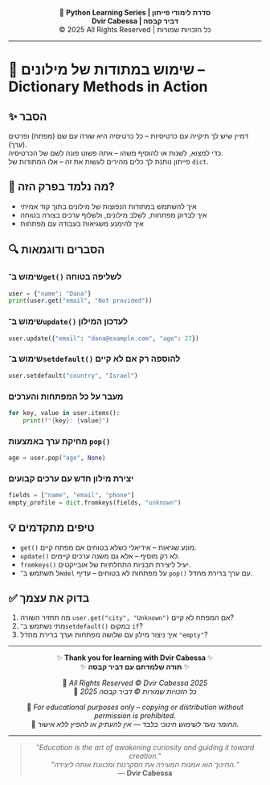<!-- DC_HEADER_START -->
<div align="center">

🐍 **Python Learning Series | סדרת לימודי פייתון**  
**Dvir Cabessa | דביר קבסה**  
© 2025 All Rights Reserved | כל הזכויות שמורות

</div>

---
<!-- DC_HEADER_END -->

# 📘 שימוש במתודות של מילונים – Dictionary Methods in Action

## ✨ הסבר

דמיין שיש לך תיקייה עם כרטיסיות – כל כרטיסיה היא שורה עם שם (מפתח) ופרטים (ערך).  
כדי למצוא, לשנות או להוסיף משהו – אתה פשוט פונה לשם של הכרטיסיה.  
פייתון נותנת לך כלים מהירים לעשות את זה – אלו המתודות של `dict`.

## 🧠 מה נלמד בפרק הזה?
- איך להשתמש במתודות הנפוצות של מילונים בתוך קוד אמיתי
- איך לבדוק מפתחות, לשלב מילונים, ולשלוף ערכים בצורה בטוחה
- איך להימנע משגיאות בעבודה עם מפתחות

## 🔍 הסברים ודוגמאות

### שימוש ב־`get()` לשליפה בטוחה
```python
user = {"name": "Dana"}
print(user.get("email", "Not provided"))
```

### שימוש ב־`update()` לעדכון המילון
```python
user.update({"email": "dana@example.com", "age": 27})
```

### שימוש ב־`setdefault()` להוספה רק אם לא קיים
```python
user.setdefault("country", "Israel")
```

### מעבר על כל המפתחות והערכים
```python
for key, value in user.items():
    print(f"{key}: {value}")
```

### מחיקת ערך באמצעות `pop()`
```python
age = user.pop("age", None)
```

### יצירת מילון חדש עם ערכים קבועים
```python
fields = ["name", "email", "phone"]
empty_profile = dict.fromkeys(fields, "unknown")
```

## 💡 טיפים מתקדמים

* `get()` מונע שגיאות – אידיאלי כשלא בטוחים אם מפתח קיים.
* `update()` לא רק מוסיף – אלא גם משנה ערכים קיימים.
* `fromkeys()` יעיל ליצירת תבניות התחלתיות של אובייקטים.
* אל תשתמש ב־`del` על מפתחות לא בטוחים – עדיף `pop()` עם ערך ברירת מחדל.

## ✅ בדוק את עצמך

1. מה תחזיר השורה `user.get("city", "Unknown")` אם המפתח לא קיים?
2. מתי נשתמש ב־`setdefault()` במקום `if`?
3. איך ניצור מילון עם שלושה מפתחות וערך ברירת מחדל `"empty"`?

<!-- DC_FOOTER_START -->
---

<div align="center">

✨ **Thank you for learning with Dvir Cabessa** ✨  
✨ **תודה שלמדתם עם דביר קבסה** ✨  

📘 *All Rights Reserved © Dvir Cabessa 2025*  
📘 *כל הזכויות שמורות © דביר קבסה 2025*  

🔗 *For educational purposes only – copying or distribution without permission is prohibited.*  
🔗 *החומר נועד לשימוש חינוכי בלבד — אין להעתיק או להפיץ ללא אישור.*

---

> _"Education is the art of awakening curiosity and guiding it toward creation."_  
> _"החינוך הוא אמנות המעירה את הסקרנות ומכוונת אותה ליצירה."_  
> — **Dvir Cabessa**

</div>
<!-- DC_FOOTER_END -->

